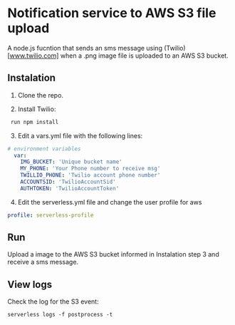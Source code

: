 # Notification service to AWS S3 file upload

A node.js fucntion that sends an sms message using (Twilio)[www.twilio.com] when a .png image file is uploaded to an AWS S3 bucket. 

## Instalation

1. Clone the repo.

2. Install Twilio: 
```js
 run npm install
```

3. Edit a vars.yml file with the following lines:
```yml
# environment variables
  var:
    IMG_BUCKET: 'Unique bucket name'
    MY_PHONE: 'Your Phone number to receive msg'
    TWILLIO_PHONE: 'Twilio account phone number'
    ACCOUNTSID: 'TwilioAccountSid'
    AUTHTOKEN: 'TwilioAccountToken'
```

4. Edit the serverless.yml file and change the user profile for aws
```yml
profile: serverless-profile
```

## Run

Upload a image to the AWS S3 bucket informed in Instalation step 3 and receive a sms message.

## View logs

Check the log for the S3 event:

```serverless
serverless logs -f postprocess -t
```